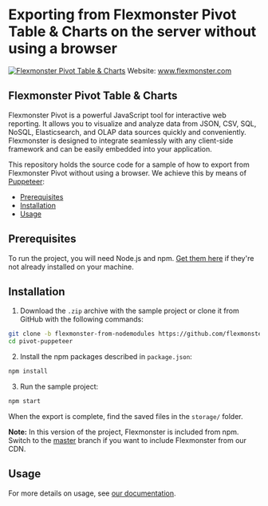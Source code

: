# Exporting from Flexmonster Pivot Table & Charts on the server without using a browser
[![Flexmonster Pivot Table & Charts](https://cdn.flexmonster.com/landing.png)](https://flexmonster.com)
Website: www.flexmonster.com

## Flexmonster Pivot Table & Charts

Flexmonster Pivot is a powerful JavaScript tool for interactive web reporting. It allows you to visualize and analyze data from JSON, CSV, SQL, NoSQL, Elasticsearch, and OLAP data sources quickly and conveniently. Flexmonster is designed to integrate seamlessly with any client-side framework and can be easily embedded into your application.

This repository holds the source code for a sample of how to export from Flexmonster Pivot without using a browser. We achieve this by means of [Puppeteer](https://pptr.dev/):

* [Prerequisites](#prerequisites)
* [Installation](#installation)
* [Usage](#usage)

## Prerequisites

To run the project, you will need Node.js and npm. [Get them here](https://docs.npmjs.com/downloading-and-installing-node-js-and-npm) if they're not already installed on your machine.

## Installation

1. Download the `.zip` archive with the sample project or clone it from GitHub with the following commands:

```bash
git clone -b flexmonster-from-nodemodules https://github.com/flexmonster/pivot-puppeteer pivot-puppeteer
cd pivot-puppeteer
```

2. Install the npm packages described in `package.json`: 

```bash
npm install
```

3. Run the sample project:

```bash
npm start
```
When the export is complete, find the saved files in the `storage/` folder.

**Note:** In this version of the project, Flexmonster is included from npm. Switch to the [master](https://github.com/flexmonster/pivot-puppeteer/tree/master) branch if you want to include Flexmonster from our CDN.

## Usage
For more details on usage, see [our documentation](https://www.flexmonster.com/doc/export-and-print/#!export-without-browser).
